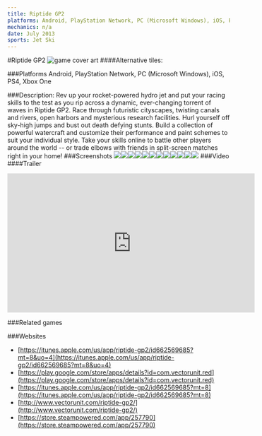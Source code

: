 ```yaml
---
title: Riptide GP2
platforms: Android, PlayStation Network, PC (Microsoft Windows), iOS, PS4, Xbox One
mechanics: n/a
date: July 2013
sports: Jet Ski
---
```

#Riptide GP2
![game cover art](//images.igdb.com/igdb/image/upload/t_cover_big/wivpgjxmuxgtka057wta.jpg "Logo Title Text 1")
####Alternative tiles:

###Platforms
Android, PlayStation Network, PC (Microsoft Windows), iOS, PS4, Xbox One

###Description:
Rev up your rocket-powered hydro jet and put your racing skills to the test as you rip across a dynamic, ever-changing torrent of waves in Riptide GP2. Race through futuristic cityscapes, twisting canals and rivers, open harbors and mysterious research facilities. Hurl yourself off sky-high jumps and bust out death defying stunts. Build a collection of powerful watercraft and customize their performance and paint schemes to suit your individual style. Take your skills online to battle other players around the world -- or trade elbows with friends in split-screen matches right in your home!
###Screenshots
<a target="_blank" href="//images.igdb.com/igdb/image/upload/t_cover_big/h0bsfnoy2d28j9edkjpz.jpg"><img src="//images.igdb.com/igdb/image/upload/t_thumb/h0bsfnoy2d28j9edkjpz.jpg"/></a><a target="_blank" href="//images.igdb.com/igdb/image/upload/t_cover_big/s1zic7t3me4aernaymnz.jpg"><img src="//images.igdb.com/igdb/image/upload/t_thumb/s1zic7t3me4aernaymnz.jpg"/></a><a target="_blank" href="//images.igdb.com/igdb/image/upload/t_cover_big/qlnkdbt3jbov15rmjtwo.jpg"><img src="//images.igdb.com/igdb/image/upload/t_thumb/qlnkdbt3jbov15rmjtwo.jpg"/></a><a target="_blank" href="//images.igdb.com/igdb/image/upload/t_cover_big/dhhg2zjnlux5u3psklsc.jpg"><img src="//images.igdb.com/igdb/image/upload/t_thumb/dhhg2zjnlux5u3psklsc.jpg"/></a><a target="_blank" href="//images.igdb.com/igdb/image/upload/t_cover_big/yeanwdet0mxa9cia5pec.jpg"><img src="//images.igdb.com/igdb/image/upload/t_thumb/yeanwdet0mxa9cia5pec.jpg"/></a><a target="_blank" href="//images.igdb.com/igdb/image/upload/t_cover_big/qgzebujhxpxc6ze2ajv5.jpg"><img src="//images.igdb.com/igdb/image/upload/t_thumb/qgzebujhxpxc6ze2ajv5.jpg"/></a><a target="_blank" href="//images.igdb.com/igdb/image/upload/t_cover_big/zlidro7yoaijy2auyuqn.jpg"><img src="//images.igdb.com/igdb/image/upload/t_thumb/zlidro7yoaijy2auyuqn.jpg"/></a><a target="_blank" href="//images.igdb.com/igdb/image/upload/t_cover_big/txysesamug6tnj3luzr9.jpg"><img src="//images.igdb.com/igdb/image/upload/t_thumb/txysesamug6tnj3luzr9.jpg"/></a><a target="_blank" href="//images.igdb.com/igdb/image/upload/t_cover_big/refnr7fp80cvrlrnwnvx.jpg"><img src="//images.igdb.com/igdb/image/upload/t_thumb/refnr7fp80cvrlrnwnvx.jpg"/></a><a target="_blank" href="//images.igdb.com/igdb/image/upload/t_cover_big/xrafwzjykbrqg5lbmzua.jpg"><img src="//images.igdb.com/igdb/image/upload/t_thumb/xrafwzjykbrqg5lbmzua.jpg"/></a><a target="_blank" href="//images.igdb.com/igdb/image/upload/t_cover_big/kprro7mfqajeqjeb3nhz.jpg"><img src="//images.igdb.com/igdb/image/upload/t_thumb/kprro7mfqajeqjeb3nhz.jpg"/></a><a target="_blank" href="//images.igdb.com/igdb/image/upload/t_cover_big/wbehw5iddrabmw7shtcc.jpg"><img src="//images.igdb.com/igdb/image/upload/t_thumb/wbehw5iddrabmw7shtcc.jpg"/></a>
###Video
####Trailer

<iframe width="560" height="315" src="https://www.youtube.com/embed/a1gK5BuXN4I" frameborder="0" allowfullscreen></iframe>

###Related games

###Websites
* [https://itunes.apple.com/us/app/riptide-gp2/id662569685?mt=8&uo=4](https://itunes.apple.com/us/app/riptide-gp2/id662569685?mt=8&uo=4)
* [https://play.google.com/store/apps/details?id=com.vectorunit.red](https://play.google.com/store/apps/details?id=com.vectorunit.red)
* [https://itunes.apple.com/us/app/riptide-gp2/id662569685?mt=8](https://itunes.apple.com/us/app/riptide-gp2/id662569685?mt=8)
* [http://www.vectorunit.com/riptide-gp2/](http://www.vectorunit.com/riptide-gp2/)
* [https://store.steampowered.com/app/257790](https://store.steampowered.com/app/257790)
